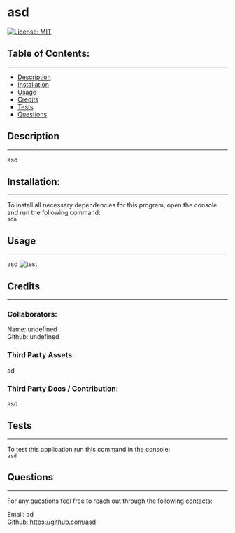 
  # asd
  [![License: MIT](https://img.shields.io/badge/License-MIT-yellow.svg)](https://opensource.org/licenses/MIT)

  ## Table of Contents:

  ---
  * [Description](#description)
  * [Installation](#installation)  
  * [Usage](#usage)  
  * [Credits](#credits)    
  * [Tests](#tests)  
  * [Questions](#questions)  

  ## Description

  ---
  asd

  ## Installation:

  ---
  To install all necessary dependencies for this program,
  open the console and run the following command:  
  ```sda```

  ## Usage

  ---
  asd
  ![test](assets/images/test.png)

  ## Credits

  ---
  ### Collaborators:
  Name: undefined  
  Github: undefined  

  ### Third Party Assets:
  ad
  
  ### Third Party Docs / Contribution:
  asd

  ## Tests

  ---
  To test this application run this command in the console:  
  ```asd```

  ## Questions

  ---
  For any questions feel free to reach out through the following contacts:  

  Email: ad  
  Github: https://github.com/asd  
  